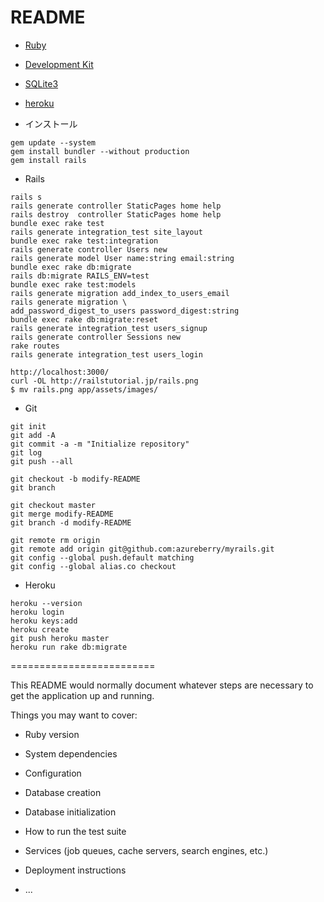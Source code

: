 # README

* [Ruby](http://http//rubyinstaller.org/)
* [Development Kit](http://rubyinstaller.org/downloads/)
* [SQLite3](https://www.sqlite.org/download.html)
* [heroku](https://devcenter.heroku.com/articles/heroku-command-line)


* インストール
```
gem update --system
gem install bundler --without production
gem install rails
```

* Rails

```
rails s
rails generate controller StaticPages home help
rails destroy  controller StaticPages home help
bundle exec rake test
rails generate integration_test site_layout
bundle exec rake test:integration
rails generate controller Users new
rails generate model User name:string email:string
bundle exec rake db:migrate
rails db:migrate RAILS_ENV=test
bundle exec rake test:models
rails generate migration add_index_to_users_email
rails generate migration \
add_password_digest_to_users password_digest:string
bundle exec rake db:migrate:reset
rails generate integration_test users_signup
rails generate controller Sessions new
rake routes
rails generate integration_test users_login
```


```
http://localhost:3000/
curl -OL http://railstutorial.jp/rails.png
$ mv rails.png app/assets/images/
```

* Git

```
git init
git add -A
git commit -a -m "Initialize repository"
git log
git push --all

git checkout -b modify-README
git branch

git checkout master
git merge modify-README
git branch -d modify-README

git remote rm origin
git remote add origin git@github.com:azureberry/myrails.git
git config --global push.default matching
git config --global alias.co checkout
```

* Heroku

```
heroku --version
heroku login
heroku keys:add
heroku create
git push heroku master
heroku run rake db:migrate
```


=========================

This README would normally document whatever steps are necessary to get the
application up and running.

Things you may want to cover:

* Ruby version

* System dependencies

* Configuration

* Database creation

* Database initialization

* How to run the test suite

* Services (job queues, cache servers, search engines, etc.)

* Deployment instructions

* ...
